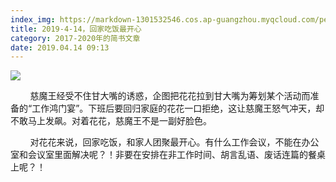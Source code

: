 ```yaml
---
index_img: https://markdown-1301532546.cos.ap-guangzhou.myqcloud.com/peipei_blog/20210921144413.jpeg
title: 2019-4-14，回家吃饭最开心
category: 2017-2020年的简书文章
date: 2019.04.14 09:13
---
```


![](https://markdown-1301532546.cos.ap-guangzhou.myqcloud.com/peipei_blog/20210921144413.jpeg)  



        慈魔王经受不住甘大嘴的诱惑，企图把花花拉到甘大嘴为筹划某个活动而准备的“工作鸿门宴”。下班后要回归家庭的花花一口拒绝，这让慈魔王怒气冲天，却不敢马上发飙。对着花花，慈魔王不是一副好脸色。  

        对花花来说，回家吃饭，和家人团聚最开心。有什么工作会议，不能在办公室和会议室里面解决呢？！非要在安排在非工作时间、胡言乱语、废话连篇的餐桌上呢？！